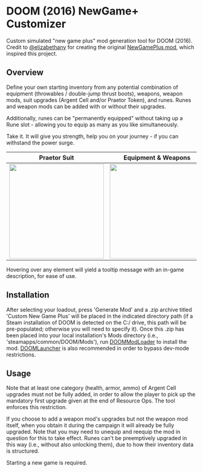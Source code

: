# DOOM (2016) NewGame+ Customizer

Custom simulated "new game plus" mod generation tool for DOOM (2016).  
Credit to [@elizabethany](https://github.com/elizabethany) for creating the original [NewGamePlus mod](https://www.nexusmods.com/doom/mods/28), which inspired this project.  

## Overview  
Define your own starting inventory from any potential combination of equipment (throwables / double-jump thrust boots), weapons, weapon mods, suit upgrades (Argent Cell and/or Praetor Token), and runes. Runes and weapon mods can be added with or without their upgrades.  

Additionally, runes can be "permanently equipped" without taking up a Rune slot - allowing you to equip as many as you like simultaneously.  

Take it. It will give you strength, help you on your journey - if you can withstand the power surge.  
  
 Praetor Suit | Equipment & Weapons | Weapon Mods | Runes
|------------|-------------|-------------|-------------|
| <img src="https://github.com/andrewcreekmore/DOOM-NewGamePlusCustomizer/assets/44483269/bb6ceb4c-a7d9-4d54-9b0a-0cf630c56324" width="250"> | <img src="https://github.com/andrewcreekmore/DOOM-NewGamePlusCustomizer/assets/44483269/8bff97e8-3a9c-4d5e-8232-dbf369519507" width="250"> | <img src="https://github.com/andrewcreekmore/DOOM-NewGamePlusCustomizer/assets/44483269/366445f3-3c60-4fa9-b0d0-94b32ef9dea5" width="250"> | <img src="https://github.com/andrewcreekmore/DOOM-NewGamePlusCustomizer/assets/44483269/b16f9ce3-e23e-4581-8cb5-36589a958d54" width="250"> |  

Hovering over any element will yield a tooltip message with an in-game description, for ease of use.  

## Installation

After selecting your loadout, press 'Generate Mod' and a .zip archive titled 'Custom New Game Plus' will be placed in the indicated directory path (if a Steam installation of DOOM is detected on the C:/ drive, this path will be pre-populated; otherwise you will need to specify it). Once this .zip has been placed into your local installation's Mods directory (i.e., 'steamapps/common/DOOM/Mods'), run [DOOMModLoader](https://github.com/jfmherokiller/DOOMExtract/releases/tag/1.8) to install the mod. [DOOMLauncher](https://github.com/PowerBall253/DOOMLauncher) is also recommended in order to bypass dev-mode restrictions. 

## Usage

Note that at least one category (health, armor, ammo) of Argent Cell upgrades must not be fully added, in order to allow the player to pick up the mandatory first upgrade given at the end of Resource Ops. The tool enforces this restriction.

If you choose to add a weapon mod's upgrades but not the weapon mod itself, when you obtain it during the campaign it will already be fully upgraded. Note that you may need to unequip and reequip the mod in question for this to take effect.  Runes can't be preemptively upgraded in this way (i.e., without also unlocking them), due to how their inventory data is structured.

Starting a new game is required.
